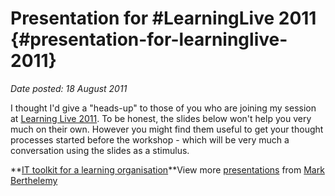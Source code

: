 # Presentation for #LearningLive 2011 {#presentation-for-learninglive-2011}

_Date posted: 18 August 2011_

I thought I'd give a "heads-up" to those of you who are joining my session at [Learning Live 2011](http://conference.screencastacademy.com/). To be honest, the slides below won't help you very much on their own. However you might find them useful to get your thought processes started before the workshop - which will be very much a conversation using the slides as a stimulus.

**[IT toolkit for a learning organisation](http://www.slideshare.net/berthelemy/it-toolkit-for-a-learning-organisation)**View more [presentations](http://www.slideshare.net/) from [Mark Berthelemy](http://www.slideshare.net/berthelemy)